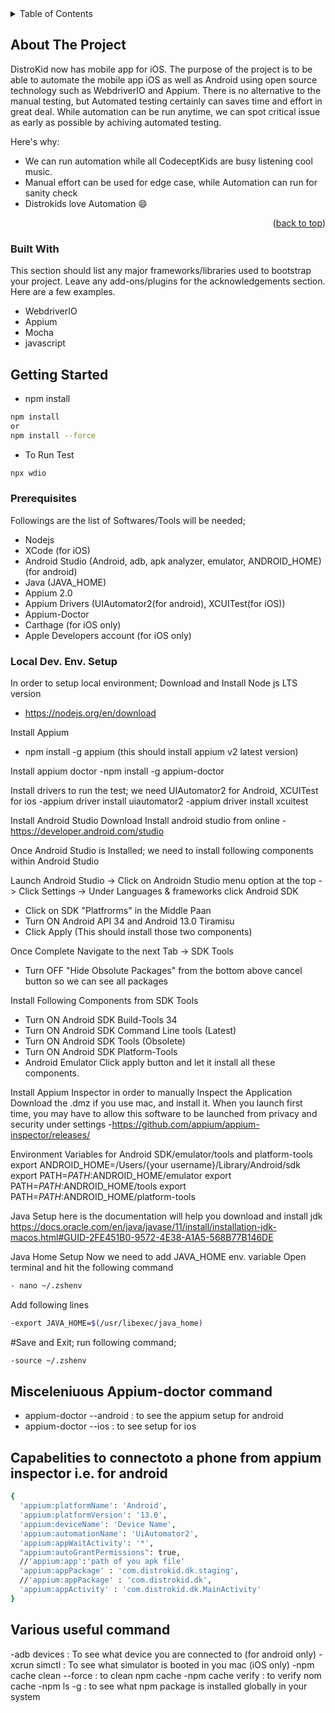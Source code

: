 <!-- TABLE OF CONTENTS -->
<details>
  <summary>Table of Contents</summary>
  <ol>
    <li>
      <a href="#about-the-project">About The Project</a>
      <ul>
        <li><a href="#built-with">Built With</a></li>
      </ul>
    </li>
    <li>
      <a href="#getting-started">Getting Started</a>
      <ul>
        <li><a href="#prerequisites">Prerequisites</a></li>
        <li><a href="#Local Dev. Env. Setup">Installation</a></li>
      </ul>
    </li>
  </ol>
</details>



<!-- ABOUT THE PROJECT -->
## About The Project
DistroKid now has mobile app for iOS. The purpose of the project is to be able to automate the mobile app iOS as well as Android using open source technology such as WebdriverIO and Appium. There is no alternative to the manual testing, but Automated testing certainly can saves time and effort in great deal. While automation can be run anytime, we can spot critical issue as early as possible by achiving automated testing.

Here's why:
* We can run automation while all CodeceptKids are busy listening cool music.
* Manual effort can be used for edge case, while Automation can run for sanity check
* Distrokids love Automation :smile:

<p align="right">(<a href="#readme-top">back to top</a>)</p>


### Built With

This section should list any major frameworks/libraries used to bootstrap your project. Leave any add-ons/plugins for the acknowledgements section. Here are a few examples.

* WebdriverIO
* Appium
* Mocha
* javascript


<!-- GETTING STARTED -->
## Getting Started
* npm install
```sh
npm install
or
npm install --force
```
* To Run Test

```sh
npx wdio
```

### Prerequisites

Followings are the list of Softwares/Tools will be needed;
* Nodejs
* XCode (for iOS)
* Android Studio (Android, adb, apk analyzer, emulator, ANDROID_HOME) (for android)
* Java (JAVA_HOME)
* Appium 2.0
* Appium Drivers (UIAutomator2(for android), XCUITest(for iOS))
* Appium-Doctor
* Carthage (for iOS only)
* Apple Developers account (for iOS only)

### Local Dev. Env. Setup

In order to setup local environment; 
Download and Install Node js LTS version
- https://nodejs.org/en/download

Install Appium
- npm install -g appium (this should install appium v2 latest version)

Install appium doctor
-npm install -g appium-doctor

Install drivers to run the test; we need UIAutomator2 for Android, XCUITest for ios
-appium driver install uiautomator2
-appium driver install xcuitest

Install Android Studio
Download Install android studio from online
-https://developer.android.com/studio

Once Android Studio is Installed; we need to install following components within Android Studio

Launch Android Studio -> Click on Androidn Studio menu option at the top -> Click Settings -> Under Languages & frameworks click Android SDK
- Click on SDK "Platfrorms" in the Middle Paan
- Turn ON Android API 34 and Android 13.0 Tiramisu
- Click Apply (This should install those two components)

Once Complete Navigate to the next Tab -> SDK Tools

- Turn OFF "Hide Obsolute Packages" from the bottom above cancel button so we can see all packages

Install Following Components from SDK Tools
- Turn ON Android SDK Build-Tools 34
- Turn ON Android SDK Command Line tools (Latest)
- Turn ON Android SDK Tools (Obsolete)
- Turn ON Android SDK Platform-Tools 
- Android Emulator
Click apply button and let it install all these components.

Install Appium Inspector in order to manually Inspect the Application
Download the .dmz if you use mac, and install it. When you launch first time, you may have to allow this software to be launched from privacy and security under settings
-https://github.com/appium/appium-inspector/releases/

Environment Variables for Android SDK/emulator/tools and platform-tools
export ANDROID_HOME=/Users/{your username}/Library/Android/sdk
export PATH=$PATH:$ANDROID_HOME/emulator
export PATH=$PATH:$ANDROID_HOME/tools
export PATH=$PATH:$ANDROID_HOME/platform-tools

Java Setup
here is the documentation will help you download and install jdk
https://docs.oracle.com/en/java/javase/11/install/installation-jdk-macos.html#GUID-2FE451B0-9572-4E38-A1A5-568B77B146DE


Java Home Setup
Now we need to add JAVA_HOME env. variable
Open terminal and hit the following command
```sh
- nano ~/.zshenv
```
Add following lines
```sh
-export JAVA_HOME=$(/usr/libexec/java_home)
```
#Save and Exit; run following command;
```sh
-source ~/.zshenv
```

## Misceleniuous Appium-doctor command
- appium-doctor --android : to see the appium setup for android
- appium-doctor --ios : to see setup for ios

## Capabelities to connectoto a phone from appium inspector i.e. for android
```sh
{
  'appium:platformName': 'Android',
  'appium:platformVersion': '13.0',
  'appium:deviceName': 'Device Name',
  'appium:automationName': 'UiAutomator2',
  'appium:appWaitActivity': '*',
  "appium:autoGrantPermissions": true,
  //'appium:app':'path of you apk file'
  'appium:appPackage' : 'com.distrokid.dk.staging',
  //'appium:appPackage' : 'com.distrokid.dk',
  'appium:appActivity' : 'com.distrokid.dk.MainActivity'
}
```

## Various useful command

-adb devices : To see what device you are connected to (for android only)
-xcrun simctl : To see what simulator is booted in you mac (iOS only)
-npm cache clean --force : to clean npm cache
-npm cache verify : to verify nom cache
-npm ls -g : to see what npm package is installed globally in your system
